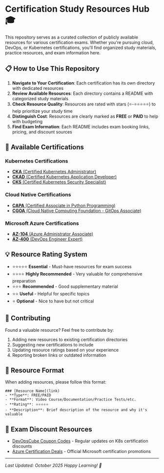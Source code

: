 # Certification Study Resources Hub 🎓

This repository serves as a curated collection of publicly available resources for various certification exams. Whether you're pursuing cloud, DevOps, or Kubernetes certifications, you'll find organized study materials, practice resources, and exam information here.

## 📋 How to Use This Repository

1. **Navigate to Your Certification**: Each certification has its own directory with dedicated resources
2. **Review Available Resources**: Each directory contains a README with categorized study materials
3. **Check Resource Quality**: Resources are rated with stars (⭐-⭐⭐⭐⭐⭐) to help prioritize your study time
4. **Distinguish Cost**: Resources are clearly marked as **FREE** or **PAID** to help with budgeting
5. **Find Exam Information**: Each README includes exam booking links, pricing, and discount sources

## 🎯 Available Certifications

### Kubernetes Certifications
- [**CKA** (Certified Kubernetes Administrator)](./CKA/)
- [**CKAD** (Certified Kubernetes Application Developer)](./CKAD/)
- [**CKS** (Certified Kubernetes Security Specialist)](./CKS/)

### Cloud Native Certifications
- [**CAPA** (Certified Associate in Python Programming)](./CAPA/)
- [**CGOA** (Cloud Native Computing Foundation - GitOps Associate)](./CGOA/)

### Microsoft Azure Certifications
- [**AZ-104** (Azure Administrator Associate)](./AZ-104/)
- [**AZ-400** (DevOps Engineer Expert)](./AZ-400/)

## 💡 Resource Rating System

- ⭐⭐⭐⭐⭐ **Essential** - Must-have resources for exam success
- ⭐⭐⭐⭐ **Highly Recommended** - Very valuable for comprehensive preparation
- ⭐⭐⭐ **Recommended** - Good supplementary material
- ⭐⭐ **Useful** - Helpful for specific topics
- ⭐ **Optional** - Nice to have but not critical

## 🔄 Contributing

Found a valuable resource? Feel free to contribute by:
1. Adding new resources to existing certification directories
2. Suggesting new certifications to include
3. Updating resource ratings based on your experience
4. Reporting broken links or outdated information

## 📝 Resource Format

When adding resources, please follow this format:
```
### [Resource Name](link)
- **Type**: FREE/PAID
- **Format**: Video Course/Documentation/Practice Tests/etc.
- **Rating**: ⭐⭐⭐⭐⭐
- **Description**: Brief description of the resource and why it's valuable
```

## 🎯 Exam Discount Resources

- [DevOpsCube Coupon Codes](https://devopscube.com/kubernetes-certification-coupon/) - Regular updates on K8s certification discounts
- [Azure Certification Deals](https://docs.microsoft.com/en-us/learn/certifications/deals) - Official Microsoft certification promotions

---

*Last Updated: October 2025*
*Happy Learning! 🚀*

